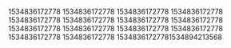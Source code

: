 1534836172778
1534836172778
1534836172778
1534836172778
1534836172778
1534836172778
1534836172778
1534836172778
1534836172778
1534836172778
1534836172778
1534836172778
1534836172778
1534836172778
15348361727781534894213568